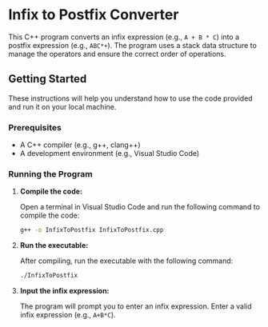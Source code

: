 # Infix to Postfix Converter

This C++ program converts an infix expression (e.g., `A + B * C`) into a postfix expression (e.g., `ABC*+`). The program uses a stack data structure to manage the operators and ensure the correct order of operations.

## Getting Started

These instructions will help you understand how to use the code provided and run it on your local machine.

### Prerequisites

- A C++ compiler (e.g., g++, clang++)
- A development environment (e.g., Visual Studio Code)


### Running the Program

1. **Compile the code:**

    Open a terminal in Visual Studio Code and run the following command to compile the code:

    ```sh
    g++ -o InfixToPostfix InfixToPostfix.cpp
    ```

2. **Run the executable:**

    After compiling, run the executable with the following command:

    ```sh
    ./InfixToPostfix
    ```

3. **Input the infix expression:**

    The program will prompt you to enter an infix expression. Enter a valid infix expression (e.g., `A+B*C`).


